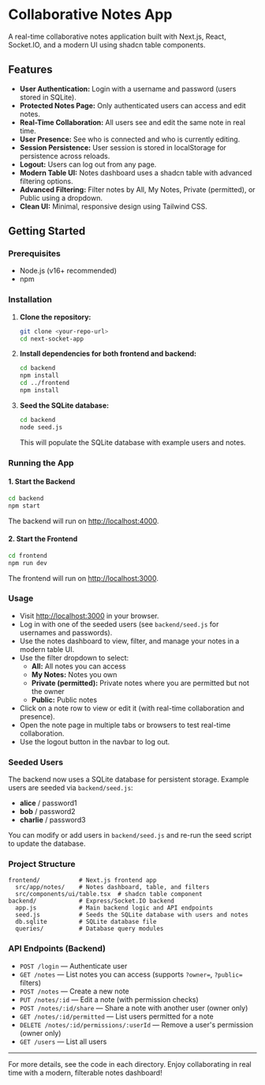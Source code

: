 # Collaborative Notes App

A real-time collaborative notes application built with Next.js, React, Socket.IO, and a modern UI using shadcn table components.

## Features

- **User Authentication:** Login with a username and password (users stored in SQLite).
- **Protected Notes Page:** Only authenticated users can access and edit notes.
- **Real-Time Collaboration:** All users see and edit the same note in real time.
- **User Presence:** See who is connected and who is currently editing.
- **Session Persistence:** User session is stored in localStorage for persistence across reloads.
- **Logout:** Users can log out from any page.
- **Modern Table UI:** Notes dashboard uses a shadcn table with advanced filtering options.
- **Advanced Filtering:** Filter notes by All, My Notes, Private (permitted), or Public using a dropdown.
- **Clean UI:** Minimal, responsive design using Tailwind CSS.

## Getting Started

### Prerequisites

- Node.js (v16+ recommended)
- npm

### Installation

1. **Clone the repository:**

   ```bash
   git clone <your-repo-url>
   cd next-socket-app
   ```

2. **Install dependencies for both frontend and backend:**

   ```bash
   cd backend
   npm install
   cd ../frontend
   npm install
   ```

3. **Seed the SQLite database:**
   ```bash
   cd backend
   node seed.js
   ```
   This will populate the SQLite database with example users and notes.

### Running the App

#### 1. Start the Backend

```bash
cd backend
npm start
```

The backend will run on [http://localhost:4000](http://localhost:4000).

#### 2. Start the Frontend

```bash
cd frontend
npm run dev
```

The frontend will run on [http://localhost:3000](http://localhost:3000).

### Usage

- Visit [http://localhost:3000](http://localhost:3000) in your browser.
- Log in with one of the seeded users (see `backend/seed.js` for usernames and passwords).
- Use the notes dashboard to view, filter, and manage your notes in a modern table UI.
- Use the filter dropdown to select:
  - **All:** All notes you can access
  - **My Notes:** Notes you own
  - **Private (permitted):** Private notes where you are permitted but not the owner
  - **Public:** Public notes
- Click on a note row to view or edit it (with real-time collaboration and presence).
- Open the note page in multiple tabs or browsers to test real-time collaboration.
- Use the logout button in the navbar to log out.

### Seeded Users

The backend now uses a SQLite database for persistent storage. Example users are seeded via `backend/seed.js`:

- **alice** / password1
- **bob** / password2
- **charlie** / password3

You can modify or add users in `backend/seed.js` and re-run the seed script to update the database.

### Project Structure

```
frontend/           # Next.js frontend app
  src/app/notes/    # Notes dashboard, table, and filters
  src/components/ui/table.tsx  # shadcn table component
backend/            # Express/Socket.IO backend
  app.js            # Main backend logic and API endpoints
  seed.js           # Seeds the SQLite database with users and notes
  db.sqlite         # SQLite database file
  queries/          # Database query modules
```

### API Endpoints (Backend)

- `POST /login` — Authenticate user
- `GET /notes` — List notes you can access (supports `?owner=`, `?public=` filters)
- `POST /notes` — Create a new note
- `PUT /notes/:id` — Edit a note (with permission checks)
- `POST /notes/:id/share` — Share a note with another user (owner only)
- `GET /notes/:id/permitted` — List users permitted for a note
- `DELETE /notes/:id/permissions/:userId` — Remove a user's permission (owner only)
- `GET /users` — List all users

---

For more details, see the code in each directory. Enjoy collaborating in real time with a modern, filterable notes dashboard!
